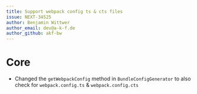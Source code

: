 ```yaml
---
title: Support webpack config ts & cts files
issue: NEXT-34525
author: Benjamin Wittwer
author_email: dev@a-k-f.de
author_github: akf-bw
---
```

# Core
* Changed the `getWebpackConfig` method in `BundleConfigGenerator` to also check for `webpack.config.ts` & `webpack.config.cts`
